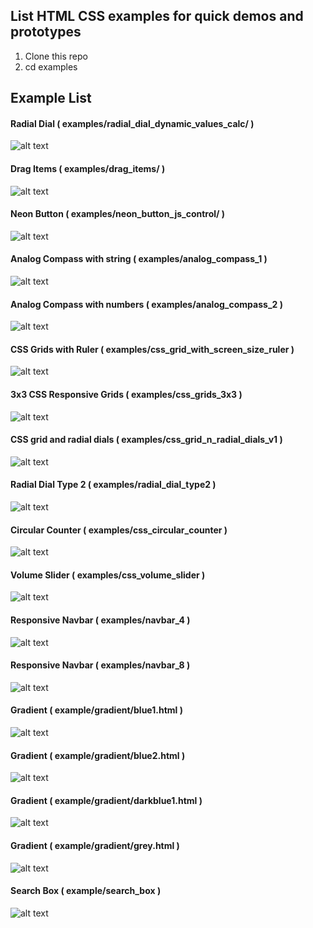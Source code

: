 ## List HTML CSS examples for quick demos and prototypes

1. Clone this repo
2. cd examples

## Example List

#### Radial Dial ( examples/radial_dial_dynamic_values_calc/ )

![alt text](images/radial_dial.gif)

#### Drag Items ( examples/drag_items/ )

![alt text](images/drag_items.gif)


#### Neon Button ( examples/neon_button_js_control/ )

![alt text](images/neon_button.gif)

#### Analog Compass with string ( examples/analog_compass_1 )

![alt text](images/analog_compass_1.png)

#### Analog Compass with numbers ( examples/analog_compass_2 )

![alt text](images/analog_compass_2.png)

#### CSS Grids with Ruler ( examples/css_grid_with_screen_size_ruler )

![alt text](images/grid_with_ruler_1.png)

#### 3x3 CSS Responsive Grids ( examples/css_grids_3x3 )

![alt text](images/css_3x3_square_grids.png)

#### CSS grid and radial dials ( examples/css_grid_n_radial_dials_v1 )

![alt text](images/css_grid_n_radial_dials_v1.png)

#### Radial Dial Type 2 ( examples/radial_dial_type2 )

![alt text](images/radial_dial_type2.png)

#### Circular Counter  ( examples/css_circular_counter )

![alt text](images/circular_counter.png)


#### Volume Slider  ( examples/css_volume_slider )

![alt text](images/volume_slider.png)

#### Responsive Navbar ( examples/navbar_4 )

![alt text](images/nav4.png)

#### Responsive Navbar ( examples/navbar_8 )

![alt text](images/nav8.png)

#### Gradient ( example/gradient/blue1.html	 )

![alt text](images/grad_blue1.png)

#### Gradient ( example/gradient/blue2.html	 )

![alt text](images/grad_blue2.png)

#### Gradient ( example/gradient/darkblue1.html )

![alt text](images/grad_darkblue1.png)

#### Gradient ( example/gradient/grey.html )

![alt text](images/grad_grey.png)

#### Search Box ( example/search_box )

![alt text]( examples/search_box/demo.gif )

